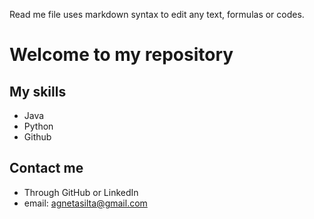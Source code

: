 Read me file uses markdown syntax to edit any text, formulas or codes.

# Welcome to my repository

## My skills
- Java
- Python
- Github

## Contact me
- Through GitHub or LinkedIn
- email: agnetasilta@gmail.com

